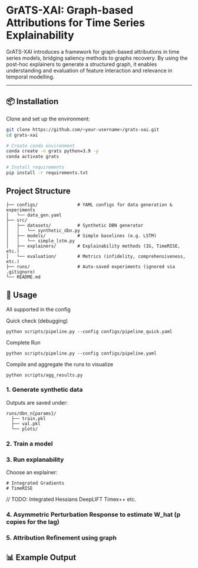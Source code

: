   # GrATS-XAI: Graph-based Attributions for Time Series Explainability
GrATS-XAI introduces a framework for graph-based attributions in time series models, bridging saliency methods to graphs recovery. By using the post-hoc explainers to generate a structured graph, it enables understanding and evaluation of feature interaction and relevance in temporal modelling.

---

## 📦 Installation

Clone and set up the environment:

```bash
git clone https://github.com/<your-username>/grats-xai.git
cd grats-xai

# Create conda environment
conda create -n grats python=3.9 -y
conda activate grats

# Install requirements
pip install -r requirements.txt

```


## Project Structure

```
├── configs/               # YAML configs for data generation & experiments
│   └── data_gen.yaml
├── src/
│   ├── datasets/          # Synthetic DBN generator
│   │   └── synthetic_dbn.py
│   ├── models/            # Simple baselines (e.g. LSTM)
│   │   └── simple_lstm.py
│   ├── explainers/        # Explainability methods (IG, TimeRISE, etc.)
│   └── evaluation/        # Metrics (infidelity, comprehensiveness, etc.)
├── runs/                  # Auto-saved experiments (ignored via .gitignore)
└── README.md
```



## 🚀 Usage
All supported in the config

Quick check (debugging)
```
python scripts/pipeline.py --config configs/pipeline_quick.yaml
```

Complete Run
```
python scripts/pipeline.py --config configs/pipeline.yaml
```

Compile and aggregate the runs to visualize
```
python scripts/agg_results.py
```

### 1. Generate synthetic data

Outputs are saved under:

```
runs/dbn_n{params}/
  ├── train.pkl
  ├── val.pkl
  └── plots/
```
### 2. Train a model


### 3. Run explanability

Choose an explainer:

    # Integrated Gradients
    # TimeRISE
// TODO:
  Integrated Hessians
  DeepLIFT
  Timex++ etc.

### 4. Asymmetric Perturbation Response to estimate W_hat (p copies for the lag)

### 5. Attribution Refinement using graph

## 📊 Example Output



